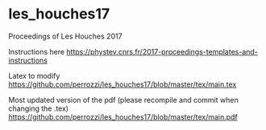 # les_houches17
Proceedings of Les Houches 2017

Instructions here
https://phystev.cnrs.fr/2017-proceedings-templates-and-instructions

Latex to modify
https://github.com/perrozzi/les_houches17/blob/master/tex/main.tex

Most updated version of the pdf (please recompile and commit when changing the .tex)
https://github.com/perrozzi/les_houches17/blob/master/tex/main.pdf
